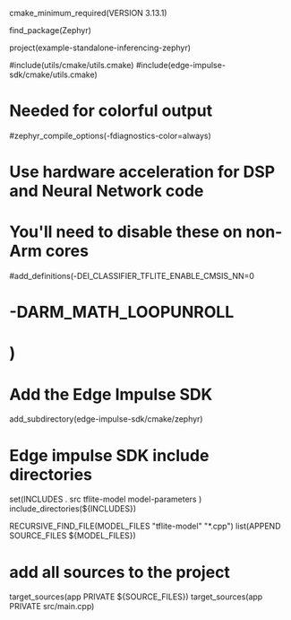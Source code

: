 cmake_minimum_required(VERSION 3.13.1)

find_package(Zephyr)

project(example-standalone-inferencing-zephyr)

#include(utils/cmake/utils.cmake)
#include(edge-impulse-sdk/cmake/utils.cmake)
# Needed for colorful output
#zephyr_compile_options(-fdiagnostics-color=always)

# Use hardware acceleration for DSP and Neural Network code
# You'll need to disable these on non-Arm cores
#add_definitions(-DEI_CLASSIFIER_TFLITE_ENABLE_CMSIS_NN=0
#                -DARM_MATH_LOOPUNROLL
#                )

# Add the Edge Impulse SDK
add_subdirectory(edge-impulse-sdk/cmake/zephyr)


# Edge impulse SDK include directories
set(INCLUDES
    .
    src
    tflite-model
    model-parameters
    )
include_directories(${INCLUDES})

RECURSIVE_FIND_FILE(MODEL_FILES "tflite-model" "*.cpp")
list(APPEND SOURCE_FILES ${MODEL_FILES})

# add all sources to the project
target_sources(app PRIVATE ${SOURCE_FILES})
target_sources(app PRIVATE src/main.cpp)

